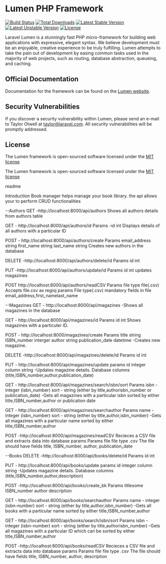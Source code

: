 # Lumen PHP Framework

[![Build Status](https://travis-ci.org/laravel/lumen-framework.svg)](https://travis-ci.org/laravel/lumen-framework)
[![Total Downloads](https://poser.pugx.org/laravel/lumen-framework/d/total.svg)](https://packagist.org/packages/laravel/lumen-framework)
[![Latest Stable Version](https://poser.pugx.org/laravel/lumen-framework/v/stable.svg)](https://packagist.org/packages/laravel/lumen-framework)
[![Latest Unstable Version](https://poser.pugx.org/laravel/lumen-framework/v/unstable.svg)](https://packagist.org/packages/laravel/lumen-framework)
[![License](https://poser.pugx.org/laravel/lumen-framework/license.svg)](https://packagist.org/packages/laravel/lumen-framework)

Laravel Lumen is a stunningly fast PHP micro-framework for building web applications with expressive, elegant syntax. We believe development must be an enjoyable, creative experience to be truly fulfilling. Lumen attempts to take the pain out of development by easing common tasks used in the majority of web projects, such as routing, database abstraction, queueing, and caching.

## Official Documentation

Documentation for the framework can be found on the [Lumen website](http://lumen.laravel.com/docs).

## Security Vulnerabilities

If you discover a security vulnerability within Lumen, please send an e-mail to Taylor Otwell at taylor@laravel.com. All security vulnerabilities will be promptly addressed.

## License

The Lumen framework is open-sourced software licensed under the [MIT license](http://opensource.org/licenses/MIT)


The Lumen framework is open-sourced software licensed under the [MIT license](http://opensource.org/licenses/MIT)

readme

Introduction
Book manager helps manage your book library.
the api allows your to perform CRUD functionalities

--Authors
GET -http://localhost:8000/api/authors
Shows all authors details from authors table

GET - http://localhost:8000/api/authors/id
Params 
    -id int
Displays details of all authors with a particular ID

POST - http://localhost:8000/api/authors/create
Params 
   email_address string
   first_name string
   last_name  string
Creates new authors in the database

DELETE -http://localhost:8000/api/authors/delete/id
Params 
   id int

PUT -http://localhost:8000/api/authors/update/id
Params
   id int
updates magazines

POST http://localhost:8000/api/authors/readCSV
Params
   file type file(.csv)
Accepts file.csv as regioj params File type(.csv) mandatory fields in file email_address,first_namelast_name

--Magazines
GET - http://localhost:8000/api/magazines
-Shows all magazines in the database

GET - http://localhost:8000/api/magazines/id
Params
   id int
Shows magazines with a particuler ID.

POST - http://localhost:8000/magazines/create
Params 
   title  string
   ISBN_number  interger
   author  string
   publication_date  datetime
-Creates new magazine.

DELETE -http://localhost:8000/api/magazines/delete/id
Params 
   id int

PUT - http://localhost:8000/api/magazines/update
params 
   id integer
   column  string
-Updates magazine details.
Database columns (title,ISBN_number,author,publication_date)


GET - http://localhost:8000/api/magazines/search/isbn/sort
Params
   isbn - integer (isbn_number)
   sort - string (either by title,authorisbn_number or publication_date)
-Gets all magazines with a particular isbn sorted by either title,ISBN_number,author or publication date

GET - http://localhost:8000/api/magazines/searchauthor
Params
   name - integer (isbn_number)
   sort - string (either by title,author,isbn_number)
-Gets all magazines with a particular name sorted by either title,ISBN_number,author


POST -http://localhost:8000/api/magazines/readCSV
Recieces a CSV file and extracts data into database params
Params
   file
file type .csv The file should have fields title, ISBN_number, author, publication_date

--Books
DELETE -http://localhost:8000/api/books/delete/id
Params 
   id int

PUT - http://localhost:8000/api/books/update
params 
   id integer
   column  string
-Updates magazine details.
Database columns (title,ISBN_number,author,description)


POST -http://localhost:8000/api/books/create_bk
Params
   titlesome
   ISBN_number
   author
   description 

GET - http://localhost:8000/api/books/searchauthor
Params
   name - integer (isbn-number)
   sort - string (either by title,author,isbn_number)
-Gets all books with a particular name sorted by either title,ISBN_number,author


GET - http://localhost:8000/api/books/search/isbn/sort
Params
   isbn - integer (isbn-number)
   sort - string (either by title,authorisbn_number)
-Gets all magazines with a particular ID which can be sorted by either title,ISBN_number,author


POST -http://localhost:8000/api/books/readCSV
Recieces a CSV file and extracts data into database params
Params
   file
file type .csv The file should have fields title, ISBN_number, author, description


